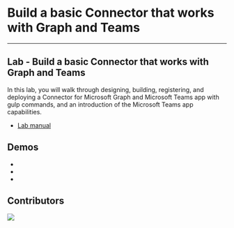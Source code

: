 # Build a basic Connector that works with Graph and Teams
----------

## Lab - Build a basic Connector that works with Graph and Teams

In this lab, you will walk through designing, building, registering, and deploying a Connector for Microsoft Graph and Microsoft Teams app with gulp commands, and an introduction of the Microsoft Teams app capabilities.

- [Lab manual](./Lab.md)

## Demos

- [](./Demos/01)
- [](./Demos/02)
- [](./Demos/03)

## Contributors


<img src="https://telemetry.sharepointpnp.com/TrainingContent/ConnectorActionableMsgs/01-build-a-basic-connector" />
